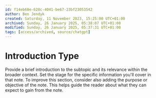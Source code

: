 ```yaml
---
id: f14eb68e-628c-4041-be67-23bf23053542
author: Ben Jendyk
created: Saturday, 11 November 2023, 15:25:00 UTC+01:00
archived: Sunday, 26 January 2025, 05:38:07 UTC+01:00
modified: Sunday, 26 January 2025, 05:37:31 UTC+01:00
tags: [access/archived, source/chatgpt]
---
```


# Introduction Type

Provide a brief introduction to the subtopic and its relevance within the broader context. Set the stage for the specific information you'll cover in that note. To improve this section, consider also adding the purpose or objective of the note. This helps guide the reader about what they can expect to gain from the note.
